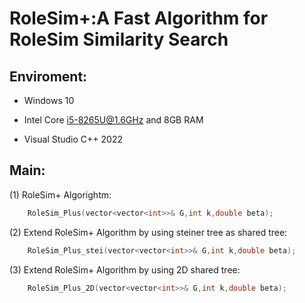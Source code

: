 # RoleSim+:A Fast Algorithm for RoleSim Similarity Search
## Enviroment:
+ Windows 10

+ Intel Core i5-8265U@1.6GHz and 8GB RAM

+ Visual Studio C++ 2022
## Main:
(1) RoleSim+ Algorightm:
```c++
	RoleSim_Plus(vector<vector<int>>& G,int k,double beta);
```

(2) Extend RoleSim+ Algorithm by using steiner tree as shared tree:
```c++
	RoleSim_Plus_stei(vector<vector<int>>& G,int k,double beta);
```
(3) Extend RoleSim+ Algorithm by using 2D shared tree:
```c++
	RoleSim_Plus_2D(vector<vector<int>>& G,int k,double beta);
```
